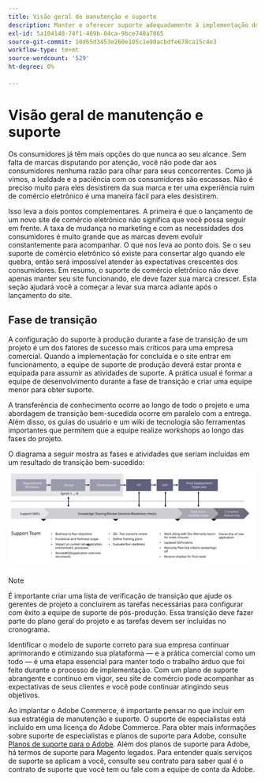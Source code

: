 ```yaml
---
title: Visão geral de manutenção e suporte
description: Manter e oferecer suporte adequadamente à implementação do Adobe Commerce recém-lançada.
exl-id: 5a104148-74f1-469b-84ca-9bce740a7865
source-git-commit: 10d65d3453e260e105c1e90acbdfe678ca15c4e3
workflow-type: tm+mt
source-wordcount: '529'
ht-degree: 0%

---
```


# Visão geral de manutenção e suporte

Os consumidores já têm mais opções do que nunca ao seu alcance. Sem falta de marcas disputando por atenção, você não pode dar aos consumidores nenhuma razão para olhar para seus concorrentes. Como já vimos, a lealdade e a paciência com os consumidores são escassas. Não é preciso muito para eles desistirem da sua marca e ter uma experiência ruim de comércio eletrônico é uma maneira fácil para eles desistirem.

Isso leva a dois pontos complementares. A primeira é que o lançamento de um novo site de comércio eletrônico não significa que você possa seguir em frente. A taxa de mudança no marketing e com as necessidades dos consumidores é muito grande que as marcas devem evoluir constantemente para acompanhar. O que nos leva ao ponto dois. Se o seu suporte de comércio eletrônico só existe para consertar algo quando ele quebra, então será impossível atender às expectativas crescentes dos consumidores. Em resumo, o suporte de comércio eletrônico não deve apenas manter seu site funcionando, ele deve fazer sua marca crescer. Esta seção ajudará você a começar a levar sua marca adiante após o lançamento do site.

## Fase de transição

A configuração do suporte à produção durante a fase de transição de um projeto é um dos fatores de sucesso mais críticos para uma empresa comercial. Quando a implementação for concluída e o site entrar em funcionamento, a equipe de suporte de produção deverá estar pronta e equipada para assumir as atividades de suporte. A prática usual é formar a equipe de desenvolvimento durante a fase de transição e criar uma equipe menor para obter suporte.

A transferência de conhecimento ocorre ao longo de todo o projeto e uma abordagem de transição bem-sucedida ocorre em paralelo com a entrega. Além disso, os guias do usuário e um wiki de tecnologia são ferramentas importantes que permitem que a equipe realize workshops ao longo das fases do projeto.

O diagrama a seguir mostra as fases e atividades que seriam incluídas em um resultado de transição bem-sucedido:

![Diagrama das fases do processo de transição](../../assets/playbooks/transition-diagram.svg)

>[!NOTE]
>
> É importante criar uma lista de verificação de transição que ajude os gerentes de projeto a concluírem as tarefas necessárias para configurar com êxito a equipe de suporte de pós-produção. Essa transição deve fazer parte do plano geral do projeto e as tarefas devem ser incluídas no cronograma.

Identificar o modelo de suporte correto para sua empresa continuar aprimorando e otimizando sua plataforma — e a prática comercial como um todo — é uma etapa essencial para manter todo o trabalho árduo que foi feito durante o processo de implementação. Com um plano de suporte abrangente e contínuo em vigor, seu site de comércio pode acompanhar as expectativas de seus clientes e você pode continuar atingindo seus objetivos.

Ao implantar o Adobe Commerce, é importante pensar no que incluir em sua estratégia de manutenção e suporte.
O suporte de especialistas está incluído em uma licença do Adobe Commerce. Para obter mais informações sobre suporte de especialistas e planos de suporte para Adobe, consulte [Planos de suporte para o Adobe](https://business.adobe.com/customers/consulting-services/premier-support.html).
Além dos planos de suporte para Adobe, há termos de suporte para Magento legados. Para entender quais serviços de suporte se aplicam a você, consulte seu contrato para saber qual é o contrato de suporte que você tem ou fale com a equipe de conta da Adobe.

